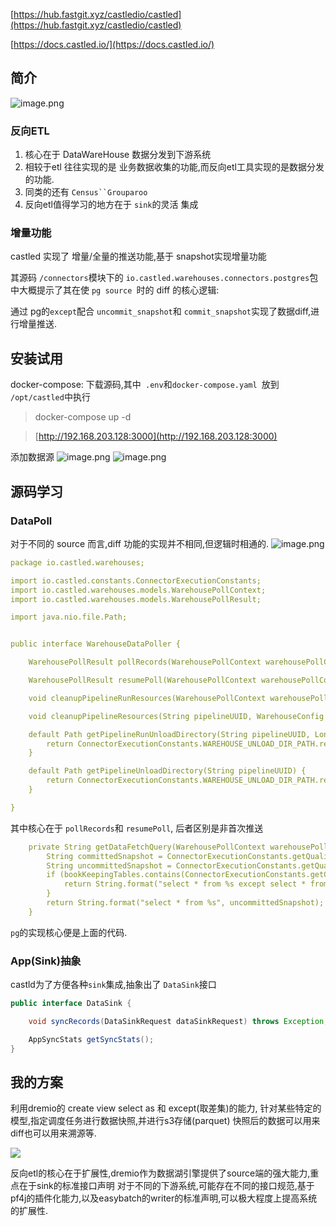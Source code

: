 [https://hub.fastgit.xyz/castledio/castled](https://hub.fastgit.xyz/castledio/castled)

[https://docs.castled.io/](https://docs.castled.io/)
## 简介
![image.png](https://cdn.nlark.com/yuque/0/2022/png/21561641/1646895719338-c72efec5-107d-4741-8ff0-20e8d63966dc.png#clientId=ue59b4c7a-bcf2-4&crop=0&crop=0&crop=1&crop=1&from=paste&height=368&id=uea13457f&margin=%5Bobject%20Object%5D&name=image.png&originHeight=654&originWidth=810&originalType=binary&ratio=1&rotation=0&showTitle=false&size=96358&status=done&style=none&taskId=u87238297-3661-4b78-bac8-04aa441c020&title=&width=456)
### 反向ETL

1. 核心在于 DataWareHouse 数据分发到下游系统
2. 相较于etl 往往实现的是 业务数据收集的功能,而反向etl工具实现的是数据分发的功能.
3. 同类的还有 `Census``Grouparoo`
4. 反向etl值得学习的地方在于 `sink`的灵活 集成


### 增量功能
castled 实现了 增量/全量的推送功能,基于 snapshot实现增量功能

其源码 `/connectors`模块下的 `io.castled.warehouses.connectors.postgres`包中大概提示了其在使 `pg source `时的 diff 的核心逻辑:

通过 pg的`except`配合 `uncommit_snapshot`和 `commit_snapshot`实现了数据diff,进行增量推送. 
### 

## 安装试用

docker-compose: 下载源码,其中` .env`和`docker-compose.yaml `放到` /opt/castled`中执行
> docker-compose up -d

> [http://192.168.203.128:3000](http://192.168.203.128:3000)

添加数据源
![image.png](https://cdn.nlark.com/yuque/0/2022/png/21561641/1646895865435-cb58b06b-9025-443b-b051-0c6d1f8f5c97.png#clientId=ue59b4c7a-bcf2-4&crop=0&crop=0&crop=1&crop=1&from=paste&height=386&id=u16195cad&margin=%5Bobject%20Object%5D&name=image.png&originHeight=706&originWidth=930&originalType=binary&ratio=1&rotation=0&showTitle=false&size=44090&status=done&style=none&taskId=udbe6f4ef-354c-4c35-a7ae-e7f8f71059c&title=&width=509)
![image.png](https://cdn.nlark.com/yuque/0/2022/png/21561641/1646896656612-572313ca-0098-4778-ba8e-4a9736cb1a40.png#clientId=ue59b4c7a-bcf2-4&crop=0&crop=0&crop=1&crop=1&from=paste&height=436&id=u05a65ade&margin=%5Bobject%20Object%5D&name=image.png&originHeight=789&originWidth=933&originalType=binary&ratio=1&rotation=0&showTitle=false&size=46382&status=done&style=none&taskId=uf0a708b9-8b89-4bb2-8a17-e9b33c768e1&title=&width=515)

## 源码学习
### DataPoll
对于不同的 source 而言,diff 功能的实现并不相同,但逻辑时相通的.
![image.png](https://cdn.nlark.com/yuque/0/2022/png/21561641/1646896888003-d0a96db7-a2e6-4541-a61b-9ce510cf3513.png#clientId=ue59b4c7a-bcf2-4&crop=0&crop=0&crop=1&crop=1&from=paste&height=220&id=u873901ca&margin=%5Bobject%20Object%5D&name=image.png&originHeight=220&originWidth=676&originalType=binary&ratio=1&rotation=0&showTitle=false&size=39990&status=done&style=none&taskId=uc6fb4f8c-840d-41ec-a177-6c41b247378&title=&width=676)
```yaml
package io.castled.warehouses;

import io.castled.constants.ConnectorExecutionConstants;
import io.castled.warehouses.models.WarehousePollContext;
import io.castled.warehouses.models.WarehousePollResult;

import java.nio.file.Path;


public interface WarehouseDataPoller {

    WarehousePollResult pollRecords(WarehousePollContext warehousePollContext);

    WarehousePollResult resumePoll(WarehousePollContext warehousePollContext);

    void cleanupPipelineRunResources(WarehousePollContext warehousePollContext);

    void cleanupPipelineResources(String pipelineUUID, WarehouseConfig warehouseConfig);

    default Path getPipelineRunUnloadDirectory(String pipelineUUID, Long pipelineRunId) {
        return ConnectorExecutionConstants.WAREHOUSE_UNLOAD_DIR_PATH.resolve(pipelineUUID).resolve(String.valueOf(pipelineRunId));
    }

    default Path getPipelineUnloadDirectory(String pipelineUUID) {
        return ConnectorExecutionConstants.WAREHOUSE_UNLOAD_DIR_PATH.resolve(pipelineUUID);
    }

}

```
其中核心在于 `pollRecords`和  `resumePoll`, 后者区别是非首次推送
```yaml
    private String getDataFetchQuery(WarehousePollContext warehousePollRequest, List<String> bookKeepingTables) {
        String committedSnapshot = ConnectorExecutionConstants.getQualifiedCommittedSnapshot(warehousePollRequest.getPipelineUUID());
        String uncommittedSnapshot = ConnectorExecutionConstants.getQualifiedUncommittedSnapshot(warehousePollRequest.getPipelineUUID());
        if (bookKeepingTables.contains(ConnectorExecutionConstants.getCommittedSnapshot(warehousePollRequest.getPipelineUUID()))) {
            return String.format("select * from %s except select * from %s", uncommittedSnapshot, committedSnapshot);
        }
        return String.format("select * from %s", uncommittedSnapshot);
    }
```
`pg`的实现核心便是上面的代码.

### App(Sink)抽象

castld为了方便各种`sink`集成,抽象出了 `DataSink`接口

```java
public interface DataSink {

    void syncRecords(DataSinkRequest dataSinkRequest) throws Exception;

    AppSyncStats getSyncStats();
}

```

## 我的方案
利用dremio的  create view select as 和 except(取差集)的能力,
针对某些特定的模型,指定调度任务进行数据快照,并进行s3存储(parquet)
快照后的数据可以用来diff也可以用来溯源等.

![](https://cdn.nlark.com/yuque/0/2022/jpeg/21561641/1649301232501-5c4b77dd-29f0-48a8-8dec-cba63a150929.jpeg)

反向etl的核心在于扩展性,dremio作为数据湖引擎提供了source端的强大能力,重点在于sink的标准接口声明
对于不同的下游系统,可能存在不同的接口规范,基于pf4j的插件化能力,以及easybatch的writer的标准声明,可以极大程度上提高系统的扩展性.
